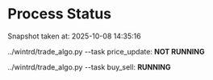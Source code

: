 # Process Status

Snapshot taken at: 2025-10-08 14:35:16

../wintrd/trade_algo.py --task price_update: **NOT RUNNING**

../wintrd/trade_algo.py --task buy_sell: **RUNNING**

